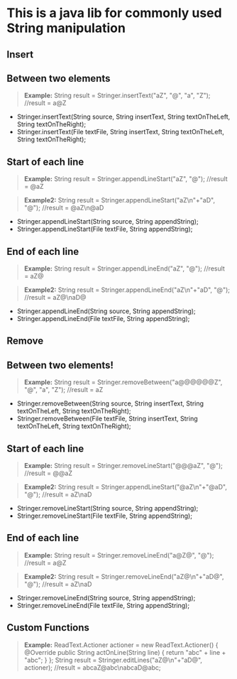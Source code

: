 # This is a java lib for commonly used String manipulation

## Insert 
## Between two elements 

>**Example:** 
String result = Stringer.insertText("aZ", "@", "a", "Z");
//result = a@Z

- Stringer.insertText(String source, String insertText, String textOnTheLeft, String textOnTheRight);  
- Stringer.insertText(File textFile, String insertText, String textOnTheLeft, String textOnTheRight);

## Start of each line

>**Example:** 
String result = Stringer.appendLineStart("aZ", "@");
//result = @aZ

>**Example2:** 
String result = Stringer.appendLineStart("aZ\n"+"aD", "@");
//result = @aZ\n@aD

- Stringer.appendLineStart(String source, String appendString);  
- Stringer.appendLineStart(File textFile, String appendString);


## End of each line

>**Example:** 
String result = Stringer.appendLineEnd("aZ", "@");
//result = aZ@

>**Example2:** 
String result = Stringer.appendLineEnd("aZ\n"+"aD", "@");
//result = aZ@\naD@

- Stringer.appendLineEnd(String source, String appendString);  
- Stringer.appendLineEnd(File textFile, String appendString);

## Remove  
## Between two elements!  

>**Example:** 
String result = Stringer.removeBetween("a@@@@@@Z", "@", "a", "Z");
//result = aZ

- Stringer.removeBetween(String source, String insertText, String textOnTheLeft, String textOnTheRight);  
- Stringer.removeBetween(File textFile, String insertText, String textOnTheLeft, String textOnTheRight);

## Start of each line

>**Example:** 
String result = Stringer.removeLineStart("@@@aZ", "@");
//result = @@aZ

>**Example2:** 
String result = Stringer.appendLineStart("@aZ\n"+"@aD", "@");
//result = aZ\naD

- Stringer.removeLineStart(String source, String appendString);  
- Stringer.removeLineStart(File textFile, String appendString);

## End of each line

>**Example:** 
String result = Stringer.removeLineEnd("a@Z@", "@");
//result = a@Z

>**Example2:** 
String result = Stringer.removeLineEnd("aZ@\n"+"aD@", "@");
//result = aZ\naD

- Stringer.removeLineEnd(String source, String appendString);  
- Stringer.removeLineEnd(File textFile, String appendString);

## Custom Functions

>**Example:** 
        ReadText.Actioner actioner = new ReadText.Actioner() {
            @Override
            public String actOnLine(String line) {
                return "abc" + line + "abc";
            }
        };
String result = Stringer.editLines("aZ@\n"+"aD@", actioner);
//result = abcaZ@abc\nabcaD@abc;
